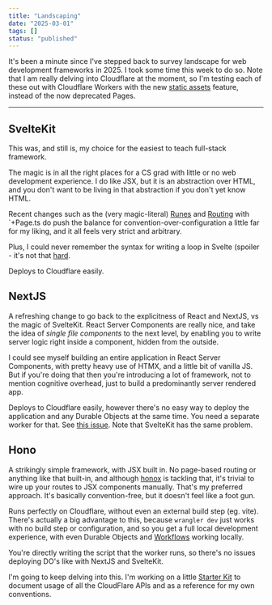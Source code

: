 ```yaml
---
title: "Landscaping"
date: "2025-03-01"
tags: []
status: "published"
---
```


It's been a minute since I've stepped back to survey landscape for web development frameworks in 2025. I took some time this week to do so. Note that I am really delving into Cloudflare at the moment, so I'm testing each of these out with Cloudflare Workers with the new [static assets](https://developers.cloudflare.com/workers/static-assets/) feature, instead of the now deprecated Pages. 

---

## SvelteKit
This was, and still is, my choice for the easiest to teach full-stack framework. 

The magic is in all the right places for a CS grad with little or no web development experience. I do like JSX, but it is an abstraction over HTML, and you don't want to be living in that abstraction if you don't yet know HTML. 

Recent changes such as the (very magic-literal) [Runes](https://svelte.dev/blog/runes) and [Routing](https://svelte.dev/docs/kit/routing) with `+Page.ts do push the balance for convention-over-configuration a little far for my liking, and it all feels very strict and arbitrary. 

Plus, I could never remember the syntax for writing a loop in Svelte (spoiler - it's not that [hard](https://svelte.dev/tutorial/svelte/each-blocks).

Deploys to Cloudflare easily. 

## NextJS
A refreshing change to go back to the explicitness of React and NextJS, vs the magic of SvelteKit. React Server Components are really nice, and take the idea of *single file components* to the next level, by enabling you to write server logic right inside a component, hidden from the outside. 

I could see myself building an entire application in React Server Components, with pretty heavy use of HTMX, and a little bit of vanilla JS. But if you're doing that then you're introducing a lot of framework, not to mention cognitive overhead, just to build a predominantly server rendered app. 

Deploys to Cloudflare easily, however there's no easy way to deploy the application and any Durable Objects at the same time. You need a separate worker for that. See [this issue](https://github.com/opennextjs/opennextjs-cloudflare/issues/207). Note that SvelteKit has the same problem. 

## Hono
A strikingly simple framework, with JSX built in. No page-based routing or anything like that built-in, and although [honox](https://github.com/honojs/honox) is tackling that, it's trivial to wire up your routes to JSX components manually. That's my preferred approach. It's basically convention-free, but it doesn't feel like a foot gun. 

Runs perfectly on Cloudflare, without even an external build step (eg. vite). There's actually a big advantage to this, because `wrangler dev` just works with no build step or configuration, and so you get a full local development experience, with even Durable Objects and [Workflows](https://developers.cloudflare.com/workflows/) working locally. 

You're directly writing the script that the worker runs, so there's no issues deploying DO's like with NextJS and SvelteKit. 

I'm going to keep delving into this. I'm working on a little [Starter Kit](git@github.com:JakeBrown/kickoff.git) to document usage of all the CloudFlare APIs and as a reference for my own conventions. 


